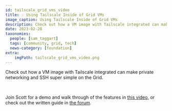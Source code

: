```yaml
---
id: tailscale_grid_vms_video
title: 💡 Using Tailscale Inside of Grid VMs
image_caption: Using Tailscale Inside of Grid VMs
description: Check out how a VM image with Tailscale integrated can make private networking and SSH super simple on the Grid.
date: 2023-02-28
taxonomies:
  people: [sam_taggart]
  tags: [community, grid, tech]
  news-category: [foundation]
extra:
    imgPath: tailscale_grid_vms_video.png
---
```


Check out how a VM image with Tailscale integrated can make private networking and SSH super simple on the Grid.

<br/>

Join Scott for a demo and walk through of the features in [this video](https://youtu.be/Boqjo6WS7SM), or check out the written guide in [the forum](https://forum.threefold.io/t/ubuntu-tailscale-micro-vm/3793).